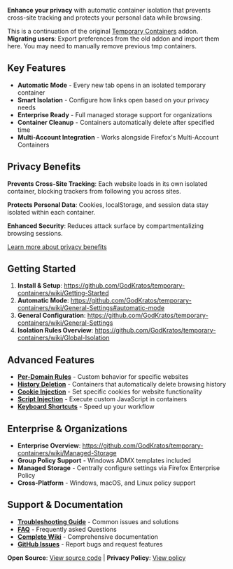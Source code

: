 **Enhance your privacy** with automatic container isolation that prevents cross-site tracking and protects your personal data while browsing.

This is a continuation of the original [Temporary Containers](https://addons.mozilla.org/en-GB/firefox/addon/temporary-containers/) addon. **Migrating users**: Export preferences from the old addon and import them here. You may need to manually remove previous tmp containers.

## Key Features

- **Automatic Mode** - Every new tab opens in an isolated temporary container
- **Smart Isolation** - Configure how links open based on your privacy needs
- **Enterprise Ready** - Full managed storage support for organizations
- **Container Cleanup** - Containers automatically delete after specified time
- **Multi-Account Integration** - Works alongside Firefox's Multi-Account Containers

## Privacy Benefits

**Prevents Cross-Site Tracking**: Each website loads in its own isolated container, blocking trackers from following you across sites.

**Protects Personal Data**: Cookies, localStorage, and session data stay isolated within each container.

**Enhanced Security**: Reduces attack surface by compartmentalizing browsing sessions.

[Learn more about privacy benefits](https://github.com/GodKratos/temporary-containers/wiki/Privacy)

## Getting Started

1. **Install & Setup**: https://github.com/GodKratos/temporary-containers/wiki/Getting-Started
2. **Automatic Mode**: https://github.com/GodKratos/temporary-containers/wiki/General-Settings#automatic-mode
3. **General Configuration**: https://github.com/GodKratos/temporary-containers/wiki/General-Settings
4. **Isolation Rules Overview**: https://github.com/GodKratos/temporary-containers/wiki/Global-Isolation

## Advanced Features

- **[Per-Domain Rules](https://github.com/GodKratos/temporary-containers/wiki/Per-Domain-Rules)** - Custom behavior for specific websites
- **[History Deletion](https://github.com/GodKratos/temporary-containers/wiki/History-Deletion)** - Containers that automatically delete browsing history
- **[Cookie Injection](https://github.com/GodKratos/temporary-containers/wiki/Cookie-Injection)** - Set specific cookies for website functionality
- **[Script Injection](https://github.com/GodKratos/temporary-containers/wiki/Script-Injection)** - Execute custom JavaScript in containers
- **[Keyboard Shortcuts](https://github.com/GodKratos/temporary-containers/wiki/Keyboard-Shortcuts)** - Speed up your workflow

## Enterprise & Organizations

- **Enterprise Overview**: https://github.com/GodKratos/temporary-containers/wiki/Managed-Storage
- **Group Policy Support** - Windows ADMX templates included
- **Managed Storage** - Centrally configure settings via Firefox Enterprise Policy
- **Cross-Platform** - Windows, macOS, and Linux policy support

## Support & Documentation

- **[Troubleshooting Guide](https://github.com/GodKratos/temporary-containers/wiki/Troubleshooting)** - Common issues and solutions
- **[FAQ](https://github.com/GodKratos/temporary-containers/wiki/FAQ)** - Frequently asked Questions
- **[Complete Wiki](https://github.com/GodKratos/temporary-containers/wiki)** - Comprehensive documentation
- **[GitHub Issues](https://github.com/GodKratos/temporary-containers/issues)** - Report bugs and request features

**Open Source**: [View source code](https://github.com/GodKratos/temporary-containers) | **Privacy Policy**: [View policy](https://addons.mozilla.org/firefox/addon/temporary-containers/privacy/)
